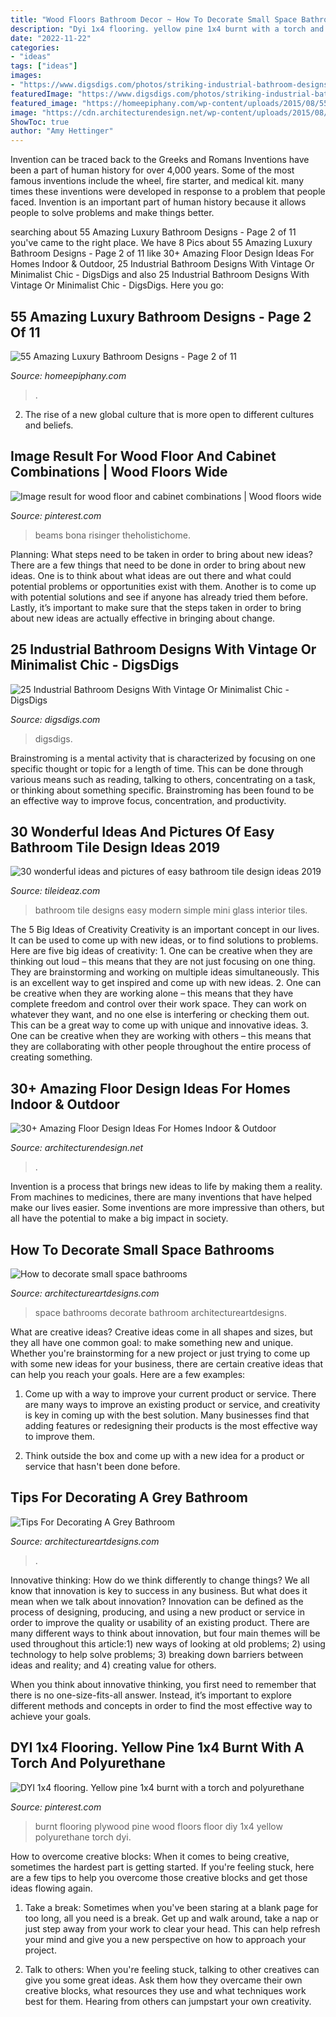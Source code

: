 ```yaml
---
title: "Wood Floors Bathroom Decor ~ How To Decorate Small Space Bathrooms"
description: "Dyi 1x4 flooring. yellow pine 1x4 burnt with a torch and polyurethane"
date: "2022-11-22"
categories:
- "ideas"
tags: ["ideas"]
images:
- "https://www.digsdigs.com/photos/striking-industrial-bathroom-designs-26-554x738.jpg"
featuredImage: "https://www.digsdigs.com/photos/striking-industrial-bathroom-designs-26-554x738.jpg"
featured_image: "https://homeepiphany.com/wp-content/uploads/2015/08/55-Amazing-Luxury-Bathroom-Designs-10.jpg"
image: "https://cdn.architecturendesign.net/wp-content/uploads/2015/08/AD-Indoor-Outdoor-Floor-Design-Ideas-20.jpg"
ShowToc: true
author: "Amy Hettinger"
---
```



Invention can be traced back to the Greeks and Romans
Inventions have been a part of human history for over 4,000 years. Some of the most famous inventions include the wheel, fire starter, and medical kit. many times these inventions were developed in response to a problem that people faced. Invention is an important part of human history because it allows people to solve problems and make things better.

	

		
searching about 55 Amazing Luxury Bathroom Designs - Page 2 of 11 you've came to the right place. We have 8 Pics about 55 Amazing Luxury Bathroom Designs - Page 2 of 11 like 30+ Amazing Floor Design Ideas For Homes Indoor &amp; Outdoor, 25 Industrial Bathroom Designs With Vintage Or Minimalist Chic - DigsDigs and also 25 Industrial Bathroom Designs With Vintage Or Minimalist Chic - DigsDigs. Here you go:
		
    
## 55 Amazing Luxury Bathroom Designs - Page 2 Of 11

<img loading=lazy src="https://homeepiphany.com/wp-content/uploads/2015/08/55-Amazing-Luxury-Bathroom-Designs-10.jpg" onerror="this.onerror=null;this.src='https://tse4.mm.bing.net/th?id=OIP.bp0idwumgVKiVvFm-LekhgHaGL&amp;pid=15.1';" alt="55 Amazing Luxury Bathroom Designs - Page 2 of 11">

_Source: homeepiphany.com_

>. 

	

2. The rise of a new global culture that is more open to different cultures and beliefs. 

    
## Image Result For Wood Floor And Cabinet Combinations | Wood Floors Wide

<img loading=lazy src="https://i.pinimg.com/736x/69/4f/9b/694f9bd965af48ef324925d37bd6cae5.jpg" onerror="this.onerror=null;this.src='https://tse4.mm.bing.net/th?id=OIP.rS1zM9026MullMLQWsjblAHaLJ&amp;pid=15.1';" alt="Image result for wood floor and cabinet combinations | Wood floors wide">

_Source: pinterest.com_

>beams bona risinger theholistichome. 

	

Planning: What steps need to be taken in order to bring about new ideas?
There are a few things that need to be done in order to bring about new ideas. One is to think about what ideas are out there and what could potential problems or opportunities exist with them. Another is to come up with potential solutions and see if anyone has already tried them before. Lastly, it’s important to make sure that the steps taken in order to bring about new ideas are actually effective in bringing about change.

    
## 25 Industrial Bathroom Designs With Vintage Or Minimalist Chic - DigsDigs

<img loading=lazy src="https://www.digsdigs.com/photos/striking-industrial-bathroom-designs-26-554x738.jpg" onerror="this.onerror=null;this.src='https://tse1.mm.bing.net/th?id=OIP.kIodefdWlAWo8AckJ6cepQHaJ3&amp;pid=15.1';" alt="25 Industrial Bathroom Designs With Vintage Or Minimalist Chic - DigsDigs">

_Source: digsdigs.com_

>digsdigs. 

	

Brainstroming is a mental activity that is characterized by focusing on one specific thought or topic for a length of time. This can be done through various means such as reading, talking to others, concentrating on a task, or thinking about something specific. Brainstroming has been found to be an effective way to improve focus, concentration, and productivity.

    
## 30 Wonderful Ideas And Pictures Of Easy Bathroom Tile Design Ideas 2019

<img loading=lazy src="https://www.tileideaz.com/wp-content/uploads/2015/11/furniture-interior-bathroom-tile-bathroom-ideas-pictures-amazing-decorating-ideas-modern-for-small-bathroom-designs-ideas-exciting-small-new-simple-white-washbasin-with-clear-glass-divider-doors-mini.jpg" onerror="this.onerror=null;this.src='https://tse1.mm.bing.net/th?id=OIP.TG4Su4jT0m3iDQamOZOD0AHaLf&amp;pid=15.1';" alt="30 wonderful ideas and pictures of easy bathroom tile design ideas 2019">

_Source: tileideaz.com_

>bathroom tile designs easy modern simple mini glass interior tiles. 

	

The 5 Big Ideas of Creativity
Creativity is an important concept in our lives. It can be used to come up with new ideas, or to find solutions to problems. Here are five big ideas of creativity: 1. One can be creative when they are thinking out loud – this means that they are not just focusing on one thing. They are brainstorming and working on multiple ideas simultaneously. This is an excellent way to get inspired and come up with new ideas. 2. One can be creative when they are working alone – this means that they have complete freedom and control over their work space. They can work on whatever they want, and no one else is interfering or checking them out. This can be a great way to come up with unique and innovative ideas. 3. One can be creative when they are working with others – this means that they are collaborating with other people throughout the entire process of creating something.

    
## 30+ Amazing Floor Design Ideas For Homes Indoor &amp; Outdoor

<img loading=lazy src="https://cdn.architecturendesign.net/wp-content/uploads/2015/08/AD-Indoor-Outdoor-Floor-Design-Ideas-20.jpg" onerror="this.onerror=null;this.src='https://tse3.mm.bing.net/th?id=OIP.iEN4p-EMZ-w4uLkUbwK7qwHaLH&amp;pid=15.1';" alt="30+ Amazing Floor Design Ideas For Homes Indoor &amp; Outdoor">

_Source: architecturendesign.net_

>. 

	

Invention is a process that brings new ideas to life by making them a reality. From machines to medicines, there are many inventions that have helped make our lives easier. Some inventions are more impressive than others, but all have the potential to make a big impact in society.

    
## How To Decorate Small Space Bathrooms

<img loading=lazy src="https://www.architectureartdesigns.com/wp-content/uploads/2013/03/ArchitectureArtDesigns-82.jpeg" onerror="this.onerror=null;this.src='https://tse2.mm.bing.net/th?id=OIP.nWlP0Cr1Ix_F9VphvIXh0QHaJ3&amp;pid=15.1';" alt="How to decorate small space bathrooms">

_Source: architectureartdesigns.com_

>space bathrooms decorate bathroom architectureartdesigns. 

	

What are creative ideas?
Creative ideas come in all shapes and sizes, but they all have one common goal: to make something new and unique. Whether you're brainstorming for a new project or just trying to come up with some new ideas for your business, there are certain creative ideas that can help you reach your goals. Here are a few examples: 
1. Come up with a way to improve your current product or service. There are many ways to improve an existing product or service, and creativity is key in coming up with the best solution. Many businesses find that adding features or redesigning their products is the most effective way to improve them. 

2. Think outside the box and come up with a new idea for a product or service that hasn't been done before.

    
## Tips For Decorating A Grey Bathroom

<img loading=lazy src="https://www.architectureartdesigns.com/wp-content/uploads/2021/03/6-12.jpg" onerror="this.onerror=null;this.src='https://tse2.mm.bing.net/th?id=OIP.Y_2iJT-DrlmARQ3YrFz30AHaKg&amp;pid=15.1';" alt="Tips For Decorating A Grey Bathroom">

_Source: architectureartdesigns.com_

>. 

	

Innovative thinking: How do we think differently to change things?
We all know that innovation is key to success in any business. But what does it mean when we talk about innovation?
Innovation can be defined as the process of designing, producing, and using a new product or service in order to improve the quality or usability of an existing product. There are many different ways to think about innovation, but four main themes will be used throughout this article:1) new ways of looking at old problems; 2) using technology to help solve problems; 3) breaking down barriers between ideas and reality; and 4) creating value for others. 

When you think about innovative thinking, you first need to remember that there is no one-size-fits-all answer. Instead, it’s important to explore different methods and concepts in order to find the most effective way to achieve your goals.

    
## DYI 1x4 Flooring. Yellow Pine 1x4 Burnt With A Torch And Polyurethane

<img loading=lazy src="https://i.pinimg.com/736x/54/38/fc/5438fc81dc95de3c7f386e2c63c88ccb.jpg" onerror="this.onerror=null;this.src='https://tse3.mm.bing.net/th?id=OIP.OG5-pWJCoqeCpzQ9dEi1FgHaNK&amp;pid=15.1';" alt="DYI 1x4 flooring. Yellow pine 1x4 burnt with a torch and polyurethane">

_Source: pinterest.com_

>burnt flooring plywood pine wood floors floor diy 1x4 yellow polyurethane torch dyi. 

	

How to overcome creative blocks:
When it comes to being creative, sometimes the hardest part is getting started. If you're feeling stuck, here are a few tips to help you overcome those creative blocks and get those ideas flowing again.
1. Take a break: Sometimes when you've been staring at a blank page for too long, all you need is a break. Get up and walk around, take a nap or just step away from your work to clear your head. This can help refresh your mind and give you a new perspective on how to approach your project.

2. Talk to others: When you're feeling stuck, talking to other creatives can give you some great ideas. Ask them how they overcame their own creative blocks, what resources they use and what techniques work best for them. Hearing from others can jumpstart your own creativity.


